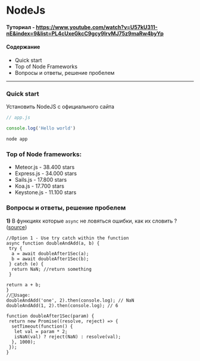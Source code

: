 # NodeJs
#### Туториал - https://www.youtube.com/watch?v=U57kU311-nE&index=9&list=PL4cUxeGkcC9gcy9lrvMJ75z9maRw4byYp
#### Содержание 

* Quick start
* Top of Node Frameworks 
* Вопросы и ответы, решение пробелем

---

### Quick start
Установить NodeJS с официального сайта
```js 
// app.js

console.log('Hello world')
```
```bash
node app
```

### Top of Node frameworks:
* Meteor.js - 38.400 stars
* Express.js - 34.000 stars
* Sails.js - 17.800 stars
* Koa.js - 17.700 stars
* Keystone.js - 11.100 stars

### Вопросы и ответы, решение пробелем
**1)** В функциях которые `async` не ловяться ошибки, как их словить ? ([source](https://medium.freecodecamp.org/here-are-examples-of-everything-new-in-ecmascript-2016-2017-and-2018-d52fa3b5a70e))
```
//Option 1 - Use try catch within the function
async function doubleAndAdd(a, b) {
 try {
  a = await doubleAfter1Sec(a);
  b = await doubleAfter1Sec(b);
 } catch (e) {
  return NaN; //return something
 }

return a + b;
}
//🚀Usage:
doubleAndAdd('one', 2).then(console.log); // NaN
doubleAndAdd(1, 2).then(console.log); // 6

function doubleAfter1Sec(param) {
 return new Promise((resolve, reject) => {
  setTimeout(function() {
   let val = param * 2;
   isNaN(val) ? reject(NaN) : resolve(val);
  }, 1000);
 });
}
```

